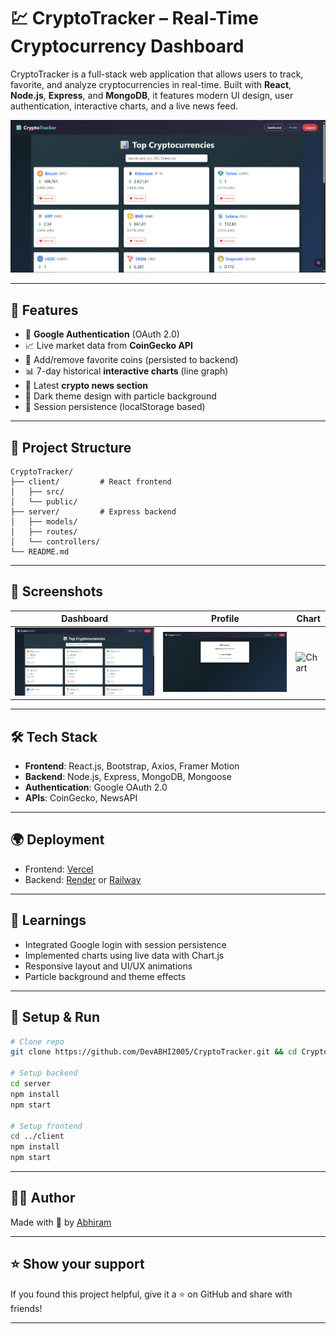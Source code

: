 
# 💹 CryptoTracker – Real-Time Cryptocurrency Dashboard

CryptoTracker is a full-stack web application that allows users to track, favorite, and analyze cryptocurrencies in real-time. Built with **React**, **Node.js**, **Express**, and **MongoDB**, it features modern UI design, user authentication, interactive charts, and a live news feed.

![CryptoTracker Demo](https://raw.githubusercontent.com/DevABHI2005/CryptoTracker/main/screenshots/dashboard.png)

---

## 🚀 Features

- 🔐 **Google Authentication** (OAuth 2.0)
- 📈 Live market data from **CoinGecko API**
- 🌟 Add/remove favorite coins (persisted to backend)
- 📊 7-day historical **interactive charts** (line graph)
- 📰 Latest **crypto news section**
- 🌙 Dark theme design with particle background
- 💾 Session persistence (localStorage based)

---

## 📁 Project Structure

```
CryptoTracker/
├── client/         # React frontend
│   ├── src/
│   └── public/
├── server/         # Express backend
│   ├── models/
│   ├── routes/
│   └── controllers/
└── README.md
```

---

## 📸 Screenshots

| Dashboard | Profile | Chart |
|----------|---------|--------|
| ![Dashboard](https://raw.githubusercontent.com/DevABHI2005/CryptoTracker/main/screenshots/dashboard.png) | ![Profile](https://raw.githubusercontent.com/DevABHI2005/CryptoTracker/main/screenshots/profile.png) | ![Chart](https://raw.githubusercontent.com/DevABHI2005/CryptoTracker/main/screenshots/chart.png) |

---

## 🛠️ Tech Stack

- **Frontend**: React.js, Bootstrap, Axios, Framer Motion
- **Backend**: Node.js, Express, MongoDB, Mongoose
- **Authentication**: Google OAuth 2.0
- **APIs**: CoinGecko, NewsAPI

---

## 🌍 Deployment

- Frontend: [Vercel](https://vercel.com/)
- Backend: [Render](https://render.com/) or [Railway](https://railway.app/)

---

## 🧠 Learnings

- Integrated Google login with session persistence
- Implemented charts using live data with Chart.js
- Responsive layout and UI/UX animations
- Particle background and theme effects

---

## 📌 Setup & Run

```bash
# Clone repo
git clone https://github.com/DevABHI2005/CryptoTracker.git && cd CryptoTracker

# Setup backend
cd server
npm install
npm start

# Setup frontend
cd ../client
npm install
npm start
```

---

## 🙋‍♂️ Author

Made with 💙 by [Abhiram](https://github.com/DevABHI2005)

---

## ⭐ Show your support

If you found this project helpful, give it a ⭐ on GitHub and share with friends!

---

